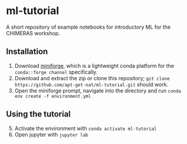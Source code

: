 # ml-tutorial
A short repository of example notebooks for introductory ML for the CHIMERAS workshop.

## Installation
1) Download [miniforge](https://conda-forge.org/download/), which is a lightweight conda platform for the ```conda::forge channel``` specifically.
2) Download and extract the zip or clone this repository; ```git clone https://github.com/apt-get-nat/ml-tutorial.git``` should work.
3) Open the miniforge prompt, navigate into the directory and run ```conda env create -f environment.yml```

## Using the tutorial
5) Activate the environment with ```conda activate ml-tutorial```
6) Open jupyter with ```jupyter lab```
